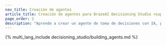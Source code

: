 ```yaml
---
nav_title: Creación de agentes
article_title: Creación de agentes para BrazeAI Decisioning Studio <sup>TM</sup> 
page_order: 2
description: "Aprende a crear un agente de toma de decisiones con IA, para que puedas automatizar la experimentación personalizada y optimizar resultados como las conversiones, la retención o los ingresos, sin pruebas A/B manuales."
---
```


{% multi_lang_include decisioning_studio/building_agents.md %}
